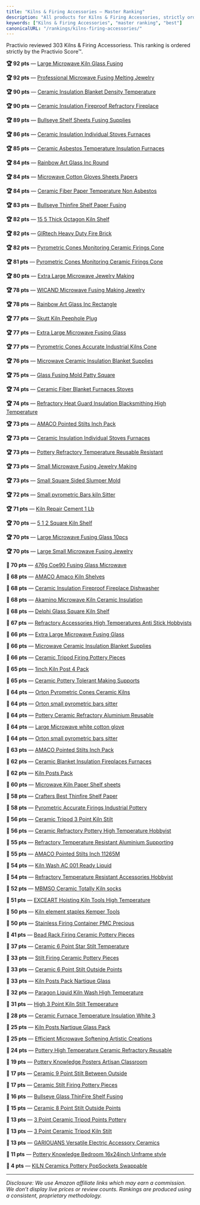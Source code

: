 ```yaml
---
title: "Kilns & Firing Accessories — Master Ranking"
description: "All products for Kilns & Firing Accessories, strictly ordered by the Practivio Score™."
keywords: ["Kilns & Firing Accessories", "master ranking", "best"]
canonicalURL: "/rankings/kilns-firing-accessories/"
---
```


Practivio reviewed 303 Kilns & Firing Accessoriess. This ranking is ordered strictly by the Practivio Score™.

**🏆 92 pts** — [Large Microwave Kiln Glass Fusing](/products/large-microwave-kiln-glass-fusing-B012EV9LES/)

**🏆 92 pts** — [Professional Microwave Fusing Melting Jewelry](/products/professional-microwave-fusing-melting-jewelry-B01M2XWNCI/)

**🏆 90 pts** — [Ceramic Insulation Blanket Density Temperature](/products/ceramic-insulation-blanket-density-temperature-B0BTPPHG85/)

**🏆 90 pts** — [Ceramic Insulation Fireproof Refractory Fireplace](/products/ceramic-insulation-fireproof-refractory-fireplace-B08HJ23J58/)

**🏆 89 pts** — [Bullseye Shelf Sheets Fusing Supplies](/products/bullseye-shelf-sheets-fusing-supplies-B084KYRKZ8/)

**🏆 86 pts** — [Ceramic Insulation Individual Stoves Furnaces](/products/ceramic-insulation-individual-stoves-furnaces-B071496QXL/)

**🏆 85 pts** — [Ceramic Asbestos Temperature Insulation Furnaces](/products/ceramic-asbestos-temperature-insulation-furnaces-B0C1YY7568/)

**🏆 84 pts** — [Rainbow Art Glass Inc Round](/products/rainbow-art-glass-inc-round-B0799PPF7W/)

**🏆 84 pts** — [Microwave Cotton Gloves Sheets Papers](/products/microwave-cotton-gloves-sheets-papers-B01M7QCT7O/)

**🏆 84 pts** — [Ceramic Fiber Paper Temperature Non Asbestos](/products/ceramic-fiber-paper-temperature-non-asbestos-B0CY82N7V5/)

**🏆 83 pts** — [Bullseye Thinfire Shelf Paper Fusing](/products/bullseye-thinfire-shelf-paper-fusing-B0CM7MXMMT/)

**🏆 82 pts** — [15 5 Thick Octagon Kiln Shelf](/products/15-5-thick-octagon-kiln-shelf-B0BN6ZZBYX/)

**🏆 82 pts** — [GIRtech Heavy Duty Fire Brick](/products/girtech-heavy-duty-fire-brick-B08PB8RNV7/)

**🏆 82 pts** — [Pyrometric Cones Monitoring Ceramic Firings Cone](/products/pyrometric-cones-monitoring-ceramic-firings-cone-B01DJNGVXO/)

**🏆 81 pts** — [Pyrometric Cones Monitoring Ceramic Firings Cone](/products/pyrometric-cones-monitoring-ceramic-firings-cone-B01DJNJKWI/)

**🏆 80 pts** — [Extra Large Microwave Jewelry Making](/products/extra-large-microwave-jewelry-making-B07381Q1P2/)

**🏆 78 pts** — [WICAND Microwave Fusing Making Jewelry](/products/wicand-microwave-fusing-making-jewelry-B094F7SBGG/)

**🏆 78 pts** — [Rainbow Art Glass Inc Rectangle](/products/rainbow-art-glass-inc-rectangle-B07993Q522/)

**🏆 77 pts** — [Skutt Kiln Peephole Plug](/products/skutt-kiln-peephole-plug-B0042SULSC/)

**🏆 77 pts** — [Extra Large Microwave Fusing Glass](/products/extra-large-microwave-fusing-glass-B06X3RT9CV/)

**🏆 77 pts** — [Pyrometric Cones Accurate Industrial Kilns Cone](/products/pyrometric-cones-accurate-industrial-kilns-cone-B07P9WB5KT/)

**🏆 76 pts** — [Microwave Ceramic Insulation Blanket Supplies](/products/microwave-ceramic-insulation-blanket-supplies-B0BTRRNZD8/)

**🏆 75 pts** — [Glass Fusing Mold Patty Square](/products/glass-fusing-mold-patty-square-B0BP4GC1XQ/)

**🏆 74 pts** — [Ceramic Fiber Blanket Furnaces Stoves](/products/ceramic-fiber-blanket-furnaces-stoves-B01LZUYPR3/)

**🏆 74 pts** — [Refractory Heat Guard Insulation Blacksmithing High Temperature](/products/refractory-heat-guard-insulation-blacksmithing-high-temperature-B08WWNKP15/)

**🏆 73 pts** — [AMACO Pointed Stilts Inch Pack](/products/amaco-pointed-stilts-inch-pack-B07TJ2M323/)

**🏆 73 pts** — [Ceramic Insulation Individual Stoves Furnaces](/products/ceramic-insulation-individual-stoves-furnaces-B07H1FZ4PV/)

**🏆 73 pts** — [Pottery Refractory Temperature Reusable Resistant](/products/pottery-refractory-temperature-reusable-resistant-B09PHCVV28/)

**🏆 73 pts** — [Small Microwave Fusing Jewelry Making](/products/small-microwave-fusing-jewelry-making-B07H2W5F2Y/)

**🏆 73 pts** — [Small Square Sided Slumper Mold](/products/small-square-sided-slumper-mold-B07MR2CC9J/)

**🏆 72 pts** — [Small pyrometric Bars kiln Sitter](/products/small-pyrometric-bars-kiln-sitter-B0CY3PWY3S/)

**🏆 71 pts** — [Kiln Repair Cement 1 Lb](/products/kiln-repair-cement-1-lb-B00HHCSZCO/)

**🏆 70 pts** — [5 1 2 Square Kiln Shelf](/products/5-1-2-square-kiln-shelf-B00IOOSQAU/)

**🏆 70 pts** — [Large Microwave Fusing Glass 10pcs](/products/large-microwave-fusing-glass-10pcs-B016RF9VTW/)

**🏆 70 pts** — [Large Small Microwave Fusing Jewelry](/products/large-small-microwave-fusing-jewelry-B01IY4LR2S/)

**🛒 70 pts** — [476g Coe90 Fusing Glass Microwave](/products/476g-coe90-fusing-glass-microwave-B012FSO5KU/)

**🛒 68 pts** — [AMACO Amaco Kiln Shelves](/products/amaco-amaco-kiln-shelves-B00A6VZX4G/)

**🛒 68 pts** — [Ceramic Insulation Fireproof Fireplace Dishwasher](/products/ceramic-insulation-fireproof-fireplace-dishwasher-B0B7JC1WKF/)

**🛒 68 pts** — [Akamino Microwave Kiln Ceramic Insulation](/products/akamino-microwave-kiln-ceramic-insulation-B0C8T41Z7J/)

**🛒 68 pts** — [Delphi Glass Square Kiln Shelf](/products/delphi-glass-square-kiln-shelf-B00HHCSY0W/)

**🛒 67 pts** — [Refractory Accessories High Temperatures Anti Stick Hobbyists](/products/refractory-accessories-high-temperatures-anti-stick-hobbyists-B0D6Y1MHF8/)

**🛒 66 pts** — [Extra Large Microwave Fusing Glass](/products/extra-large-microwave-fusing-glass-B018LBHC00/)

**🛒 66 pts** — [Microwave Ceramic Insulation Blanket Supplies](/products/microwave-ceramic-insulation-blanket-supplies-B0D1BP9NB2/)

**🛒 66 pts** — [Ceramic Tripod Firing Pottery Pieces](/products/ceramic-tripod-firing-pottery-pieces-B0F94N84LK/)

**🛒 65 pts** — [1inch Kiln Post 4 Pack](/products/1inch-kiln-post-4-pack-B00GYA1EAA/)

**🛒 65 pts** — [Ceramic Pottery Tolerant Making Supports](/products/ceramic-pottery-tolerant-making-supports-B07PRGRCBW/)

**🛒 64 pts** — [Orton Pyrometric Cones Ceramic Kilns](/products/orton-pyrometric-cones-ceramic-kilns-B07BX57BD7/)

**🛒 64 pts** — [Orton small pyrometric bars sitter](/products/orton-small-pyrometric-bars-sitter-B07BW4FCZ6/)

**🛒 64 pts** — [Pottery Ceramic Refractory Aluminium Reusable](/products/pottery-ceramic-refractory-aluminium-reusable-B0FCD4N5J4/)

**🛒 64 pts** — [Large Microwave white cotton glove](/products/large-microwave-white-cotton-glove-B01IP55WF4/)

**🛒 64 pts** — [Orton small pyrometric bars sitter](/products/orton-small-pyrometric-bars-sitter-B0019LVM42/)

**🛒 63 pts** — [AMACO Pointed Stilts Inch Pack](/products/amaco-pointed-stilts-inch-pack-B07TNC4CR6/)

**🛒 62 pts** — [Ceramic Blanket Insulation Fireplaces Furnaces](/products/ceramic-blanket-insulation-fireplaces-furnaces-B08372ZSS2/)

**🛒 62 pts** — [Kiln Posts Pack](/products/kiln-posts-pack-B010GG62Z4/)

**🛒 60 pts** — [Microwave Kiln Paper Shelf sheets](/products/microwave-kiln-paper-shelf-sheets-B0716F6FW3/)

**🛒 58 pts** — [Crafters Best Thinfire Shelf Paper](/products/crafters-best-thinfire-shelf-paper-B089KPYBMM/)

**🛒 58 pts** — [Pyrometric Accurate Firings Industrial Pottery](/products/pyrometric-accurate-firings-industrial-pottery-B0BS1YPVJC/)

**🛒 56 pts** — [Ceramic Tripod 3 Point Kiln Stilt](/products/ceramic-tripod-3-point-kiln-stilt-B0F79P2S6H/)

**🛒 56 pts** — [Ceramic Refractory Pottery High Temperature Hobbyist](/products/ceramic-refractory-pottery-high-temperature-hobbyist-B0BXGZ8R26/)

**🛒 55 pts** — [Refractory Temperature Resistant Aluminium Supporting](/products/refractory-temperature-resistant-aluminium-supporting-B0DZF9STKW/)

**🛒 55 pts** — [AMACO Pointed Stilts Inch 11265M](/products/amaco-pointed-stilts-inch-11265m-B07TNC5WCS/)

**🛒 54 pts** — [Kiln Wash AC 001 Ready Liquid](/products/kiln-wash-ac-001-ready-liquid-B075KM6W74/)

**🛒 54 pts** — [Refractory Temperature Resistant Accessories Hobbyist](/products/refractory-temperature-resistant-accessories-hobbyist-B0CGMZRM8N/)

**🛒 52 pts** — [MBMSO Ceramic Totally Kiln socks](/products/mbmso-ceramic-totally-kiln-socks-B0C4NVQ9NM/)

**🛒 51 pts** — [EXCEART Hoisting Kiln Tools High Temperature](/products/exceart-hoisting-kiln-tools-high-temperature-B0CJM342TJ/)

**🛒 50 pts** — [Kiln element staples Kemper Tools](/products/kiln-element-staples-kemper-tools-B01MT0ATS6/)

**🛒 50 pts** — [Stainless Firing Container PMC Precious](/products/stainless-firing-container-pmc-precious-B09B5JTB4B/)

**🚫 41 pts** — [Bead Rack Firing Ceramic Pottery Pieces](/products/bead-rack-firing-ceramic-pottery-pieces-B0F94HM4T1/)

**🚫 37 pts** — [Ceramic 6 Point Star Stilt Temperature](/products/ceramic-6-point-star-stilt-temperature-B0F94KMVJ5/)

**🚫 33 pts** — [Stilt Firing Ceramic Pottery Pieces](/products/stilt-firing-ceramic-pottery-pieces-B00XD8P4HK/)

**🚫 33 pts** — [Ceramic 6 Point Stilt Outside Points](/products/ceramic-6-point-stilt-outside-points-B0F94DJHBD/)

**🚫 33 pts** — [Kiln Posts Pack Nartique Glass](/products/kiln-posts-pack-nartique-glass-B07DQ3YFLL/)

**🚫 32 pts** — [Paragon Liquid Kiln Wash High Temperature](/products/paragon-liquid-kiln-wash-high-temperature-B0F7M54VLB/)

**🚫 31 pts** — [High 3 Point Kiln Stilt Temperature](/products/high-3-point-kiln-stilt-temperature-B0F94JRQJP/)

**🚫 28 pts** — [Ceramic Furnace Temperature Insulation White 3](/products/ceramic-furnace-temperature-insulation-white-3-B0DP96XR37/)

**🚫 25 pts** — [Kiln Posts Nartique Glass Pack](/products/kiln-posts-nartique-glass-pack-B09BRJKQZJ/)

**🚫 25 pts** — [Efficient Microwave Softening Artistic Creations](/products/efficient-microwave-softening-artistic-creations-B0FCZR6NRM/)

**🚫 24 pts** — [Pottery High Temperature Ceramic Refractory Reusable](/products/pottery-high-temperature-ceramic-refractory-reusable-B0F62V3158/)

**🚫 19 pts** — [Pottery Knowledge Posters Artisan Classroom](/products/pottery-knowledge-posters-artisan-classroom-B0CD7WS8YX/)

**🚫 17 pts** — [Ceramic 9 Point Stilt Between Outside](/products/ceramic-9-point-stilt-between-outside-B0F8Y3BMVN/)

**🚫 17 pts** — [Ceramic Stilt Firing Pottery Pieces](/products/ceramic-stilt-firing-pottery-pieces-B0F94JHGF6/)

**🚫 16 pts** — [Bullseye Glass ThinFire Shelf Fusing](/products/bullseye-glass-thinfire-shelf-fusing-B0F6TRNQMR/)

**🚫 15 pts** — [Ceramic 8 Point Stilt Outside Points](/products/ceramic-8-point-stilt-outside-points-B0F94H9N55/)

**🚫 13 pts** — [3 Point Ceramic Tripod Points Pottery](/products/3-point-ceramic-tripod-points-pottery-B0F72GLTKZ/)

**🚫 13 pts** — [3 Point Ceramic Tripod Kiln Stilt](/products/3-point-ceramic-tripod-kiln-stilt-B0F71NDNPH/)

**🚫 13 pts** — [GARIOUANS Versatile Electric Accessory Ceramics](/products/gariouans-versatile-electric-accessory-ceramics-B0FD843TMJ/)

**🚫 11 pts** — [Pottery Knowledge Bedroom 16x24inch Unframe style](/products/pottery-knowledge-bedroom-16x24inch-unframe-style-B0F7RBSY7C/)

**🚫 4 pts** — [KILN Ceramics Pottery PopSockets Swappable](/products/kiln-ceramics-pottery-popsockets-swappable-B0BHZTNP5V/)

---
_Disclosure: We use Amazon affiliate links which may earn a commission. We don’t display live prices or review counts. Rankings are produced using a consistent, proprietary methodology._
